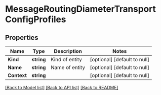 # MessageRoutingDiameterTransportConfigProfiles

## Properties
Name | Type | Description | Notes
------------ | ------------- | ------------- | -------------
**Kind** | **string** | Kind of entity | [optional] [default to null]
**Name** | **string** | Name of entity | [optional] [default to null]
**Context** | **string** |  | [optional] [default to null]

[[Back to Model list]](../README.md#documentation-for-models) [[Back to API list]](../README.md#documentation-for-api-endpoints) [[Back to README]](../README.md)


